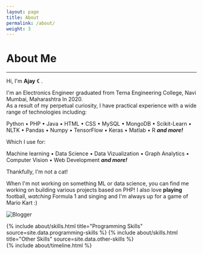 ```yaml
---
layout: page
title: About
permalink: /about/
weight: 3
---
```


# **About Me**

---

Hi, I'm **Ajay ☾**.

I'm an Electronics Engineer graduated from Terna Engineering College, Navi Mumbai, Maharashtra In 2020.<br>
As a result of my perpetual curiosity, I have practical experience with a wide range of technologies including:

Python • PHP • Java • HTML • CSS • MySQL • MongoDB • Scikit-Learn • NLTK • Pandas • Numpy • TensorFlow • Keras • Matlab • R **_and more!_**

Which I use for:

Machine learning • Data Science • Data Vizualization • Graph Analytics • Computer Vision • Web Development **_and more!_**

Thankfully, I'm not a cat!

When I'm not working on something ML or data science, you can find me working on building various projects based on PHP! I also love **playing** football, _watching_ Formula 1 and singing and I'm always up for a game of Mario Kart :)

![Blogger](https://img.shields.io/badge/Blogger-FF5722?style=for-the-badge&logo=blogger&logoColor=white)


<div class="row">
{% include about/skills.html title="Programming Skills" source=site.data.programming-skills %}
{% include about/skills.html title="Other Skills" source=site.data.other-skills %}
</div>


<div class="row">
{% include about/timeline.html %}
</div>
